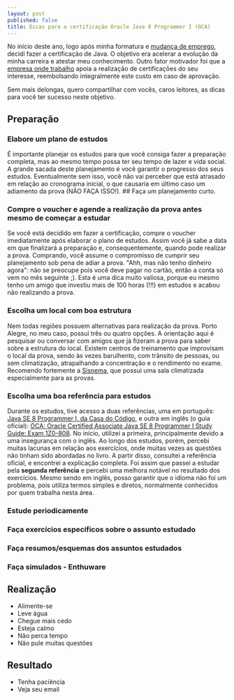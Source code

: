 ```yaml
---
layout: post
published: false
title: Dicas para a certificação Oracle Java 8 Programmer I (OCA)
---
```


No início deste ano, logo após minha formatura e [mudança de emprego](www.linkedin.com/in/murillogoulart), decidi fazer a certificação de Java. O objetivo era acelerar a evolução da minha carreira e atestar meu conhecimento. Outro fator motivador foi que a [empresa onde trabalho](https://www.cwi.com.br/Oportunidades) apoia a realização de certificações do seu interesse, reembolsando integralmente este custo em caso de aprovação. 

Sem mais delongas, quero compartilhar com vocês, caros leitores, as dicas para você ter sucesso neste objetivo.

## Preparação

### Elabore um plano de estudos 
É importante planejar os estudos para que você consiga fazer a preparação completa, mas ao mesmo tempo possa ter seu tempo de lazer e vida social. A grande sacada deste planejamento é você garantir o progresso dos seus estudos. Eventualmente sem isso, você não vai perceber que está atrasado em relação ao cronograma inicial, o que causaria em último caso um adiamento da prova (NÃO FAÇA ISSO!). ## Faça um planejamento curto.

### Compre o voucher e agende a realização da prova antes mesmo de começar a estudar
Se você está decidido em fazer a certificação, compre o voucher imediatamente após elaborar o plano de estudos. Assim você já sabe a data em que finalizará a preparação e, consequentemente, quando pode realizar a prova. Comprando, você assume o compromisso de cumprir seu planejamento sob pena de adiar a prova. "Ahh, mas não tenho dinheiro agora": não se preocupe pois você deve pagar no cartão, então a conta só vem no mês seguinte ;). Esta é uma dica muito valiosa, porque eu mesmo tenho um amigo que investiu mais de 100 horas (!!!) em estudos e acabou não realizando a prova.

### Escolha um local com boa estrutura
Nem todas regiões possuem alternativas para realização da prova. Porto Alegre, no meu caso, possui três ou quatro opções. A orientação aqui é pesquisar ou conversar com amigos que já fizeram a prova para saber sobre a estrutura do local. Existem centros de treinamento que improvisam o local da prova, sendo às vezes barulhento, com trânsito de pessoas, ou sem climatização, atrapalhando a concentração e o rendimento no exame. Recomendo fortemente a [Sisnema](http://sisnema.com.br/contato), que possui uma sala climatizada especialmente para as provas.

### Escolha uma boa referência para estudos
Durante os estudos, tive acesso a duas referências, uma em português: [Java SE 8 Programmer I, da Casa do Código](https://www.casadocodigo.com.br/products/livro-certificacao-java-associate), e outra em inglês (o guia oficial): [OCA: Oracle Certified Associate Java SE 8 Programmer I Study Guide: Exam 1Z0-808](https://www.amazon.com.br/OCA-Certified-Associate-Programmer-1Z0-808/dp/1118957407). No início, utilizei a primeira, principalmente devido a uma insegurança com o inglês. Ao longo dos estudos, porém, percebi muitas lacunas em relação aos exercícios, onde muitas vezes as questões não tinham sido abordadas no livro. A partir disso, consultei a referência oficial, e encontrei a explicação completa. Foi assim que passei a estudar pela **segunda referência** e percebi uma melhora notável no resultado dos exercícios. Mesmo sendo em inglês, posso garantir que o idioma não foi um problema, pois utiliza termos simples e diretos, normalmente conhecidos por quem trabalha nesta área.

### Estude periodicamente


### Faça exercícios específicos sobre o assunto estudado

### Faça resumos/esquemas dos assuntos estudados

### Faça simulados - Enthuware


## Realização
- Alimente-se
- Leve água
- Chegue mais cedo
- Esteja calmo
- Não perca tempo
- Não pule muitas questões

## Resultado
- Tenha paciência
- Veja seu email

